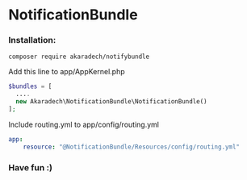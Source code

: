 # NotificationBundle
### Installation:
```
composer require akaradech/notifybundle
```

Add this line to app/AppKernel.php

```PHP
$bundles = [
  ....
  new Akaradech\NotificationBundle\NotificationBundle()
];
```

Include routing.yml to app/config/routing.yml
```yml
app:
    resource: "@NotificationBundle/Resources/config/routing.yml"
```
### Have fun :)
